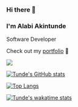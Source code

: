 ### Hi there 👋

### I'm Alabi Akintunde

Software Developer

Check out my [portfolio](https://portfolio-t.vercel.app) 🍻

![](https://komarev.com/ghpvc/?username=tundealabi&color=blue&flat-plastic)

[![Tunde's GitHub stats](https://github-readme-stats.vercel.app/api?username=tundealabi&count_private=true&show_icons=true&theme=tokyonight)](https://github.com/anuraghazra/github-readme-stats)

[![Top Langs](https://github-readme-stats.vercel.app/api/top-langs/?username=tundealabi)](https://github.com/anuraghazra/github-readme-stats)

[![Tunde's wakatime stats](https://github-readme-stats.vercel.app/api/wakatime?username=t_a)](https://github.com/anuraghazra/github-readme-stats)
